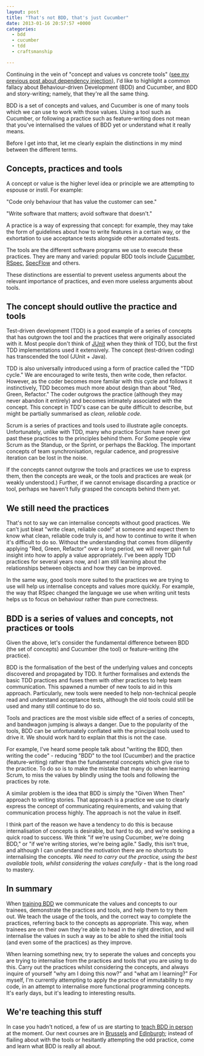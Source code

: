 ```yaml
---
layout: post
title: "That's not BDD, that's just Cucumber"
date: 2013-01-16 20:57:57 +0000
categories:
  - bdd
  - cucumber
  - tdd
  - craftsmanship

---
```


Continuing in the vein of "concept and values vs concrete tools" ([see my previous post about dependency injection](http://chrismdp.com/2013/01/dependency-injection-not-ioc)), I'd like to highlight a common fallacy about Behaviour-driven Development (BDD) and Cucumber, and BDD and story-writing; namely, that they're all the same thing.

BDD is a set of concepts and values, and Cucumber is one of many tools which we can use to work with those values. Using a tool such as Cucumber, or following a practice such as feature-writing does not mean that you've internalised the values of BDD yet or understand what it really means.

Before I get into that, let me clearly explain the distinctions in my mind between the different terms.

## Concepts, practices and tools

A concept or value is the higher level idea or principle we are attempting to espouse or instil. For example:

"Code only behaviour that has value the customer can see."

"Write software that matters; avoid software that doesn't."

A practice is a way of expressing that concept: for example, they may take the form of guidelines about how to write features in a certain way, or the exhortation to use acceptance tests alongside other automated tests.

The tools are the different software programs we use to execute these practices. They are many and varied: popular BDD tools include [Cucumber](http://chrismdp.com/tag/cucumber), [RSpec](http://relishapp.com/rspec), [SpecFlow](http://www.specflow.org) and others.

These distinctions are essential to prevent useless arguments about the relevant importance of practices, and even more useless arguments about tools.

## The concept should outlive the practice and tools

Test-driven development (TDD) is a good example of a series of concepts that has outgrown the tool and the practices that were originally associated with it. Most people don't think of [JUnit](http://en.wikipedia.org/wiki/JUnit) when they think of TDD, but the first TDD implementations used it extensively. The concept (test-driven coding) has transcended the tool (JUnit + Java).

TDD is also universally introduced using a form of practice called the "TDD cycle." We are encouraged to write tests, then write code, then refactor. However, as the coder becomes more familar with this cycle and follows it instinctively, TDD becomes much more about design than about "Red, Green, Refactor." The coder outgrows the practice (although they may never abandon it entirely) and becomes intimately associated with the concept. This concept in TDD's case can be quite difficult to describe, but might be partially summarised as *clean, reliable code.*

Scrum is a series of practices and tools used to illustrate agile concepts. Unfortunately, unlike with TDD, many who practice Scrum have never got past these practices to the principles behind them. For Some people view Scrum as the Standup, or the Sprint, or perhaps the Backlog. The important concepts of team synchronisation, regular cadence, and progressive iteration can be lost in the noise.

If the concepts cannot outgrow the tools and practices we use to express them, then the concepts are weak, or the tools and practices are weak (or weakly understood.) Further, if we cannot envisage discarding a practice or tool, perhaps we haven't fully grasped the concepts behind them yet.

## We still need the practices

That's not to say we can internalise concepts without good practices. We can't just bleat "write clean, reliable code!" at someone and expect them to know what clean, reliable code truly is, and how to continue to write it when it's difficult to do so. Without the understanding that comes from diligently applying "Red, Green, Refactor" over a long period, we will never gain full insight into how to apply a value appropriately. I've been apply TDD practices for several years now, and I am still learning about the relationships between objects and how they can be improved.

In the same way, good tools more suited to the practices we are trying to use will help us internalise concepts and values more quickly. For example, the way that RSpec changed the language we use when writing unit tests helps us to focus on behaviour rather than pure correctness.

## BDD is a series of values and concepts, not practices or tools

Given the above, let's consider the fundamental difference between BDD (the set of concepts) and Cucumber (the tool) or feature-writing (the practice).

BDD is the formalisation of the best of the underlying values and concepts discovered and propagated by TDD. It further formalises and extends the basic TDD practices and fuses them with other practices to help team communication. This spawned a number of new tools to aid in this approach. Particularly, new tools were needed to help non-technical people read and understand acceptance tests, although the old tools could still be used and many still continue to do so.

Tools and practices are the most visible side effect of a series of concepts, and bandwagon jumping is always a danger. Due to the popularity of the tools, BDD can be unfortunately conflated with the principal tools used to drive it. We should work hard to explain that this is not the case.

For example, I've heard some people talk about "writing the BDD, then writing the code" - reducing "BDD" to the tool (Cucumber) and the practice (feature-writing) rather than the fundamental concepts which give rise to the practice. To do so is to make the mistake that many do when learning Scrum, to miss the values by blindly using the tools and following the practices by rote.

A similar problem is the idea that BDD is simply the "Given When Then" approach to writing stories. That approach is a practice we use to clearly express the concept of communicating requirements, and valuing that communication process highly. The approach is not the value in itself.

I think part of the reason we have a tendency to do this is because internalisation of concepts is desirable, but hard to do, and we're seeking a quick road to success. We think "if we're using Cucumber, we're doing BDD," or "if we're writing stories, we're being agile." Sadly, this isn't true, and although I can understand the motivation there are no shortcuts to internalising the concepts. *We need to carry out the practice, using the best available tools, whilst considering the values carefully* - that is the long road to mastery.

## In summary

When [training BDD](http://bddkickstart.com) we communicate the values and concepts to our trainees, demonstrate the practices and tools, and help them to try them out. We teach the usage of the tools, and the correct way to complete the practices, referring back to the concepts as appropriate. This way, when trainees are on their own they're able to head in the right direction, and will internalise the values in such a way as to be able to shed the initial tools (and even some of the practices) as they improve.

When learning something new, try to seperate the values and concepts you are trying to internalise from the practices and tools that you are using to do this. Carry out the practices whilst considering the concepts, and always inquire of yourself "why am I doing this now?" and "what am I learning?" For myself, I'm currently attempting to apply the practice of immutability to my code, in an attempt to internalise more functional programming concepts. It's early days, but it's leading to interesting results.

## We're teaching this stuff

In case you hadn't noticed, a few of us are starting to [teach BDD in person](http://bddkickstart.com/) at the moment. Our next courses are in [Brussels](http://bddkickstart.com/dates#brussels) and [Edinburgh](http://bddkickstart.com/dates#edinburgh); instead of flailing about with the tools or hesitantly attempting the odd practice, come and learn what BDD is really all about.
